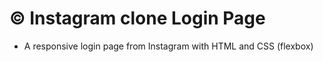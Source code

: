 # :copyright: Instagram clone Login Page

- A responsive login page from Instagram with HTML and CSS (flexbox)


